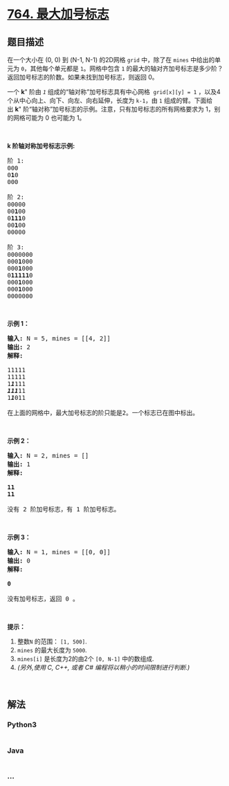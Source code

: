 # [764. 最大加号标志](https://leetcode-cn.com/problems/largest-plus-sign)

## 题目描述
<!-- 这里写题目描述 -->
<p>在一个大小在 (0, 0) 到 (N-1, N-1) 的2D网格&nbsp;<code>grid</code>&nbsp;中，除了在&nbsp;<code>mines</code>&nbsp;中给出的单元为&nbsp;<code>0</code>，其他每个单元都是&nbsp;<code>1</code>。网格中包含&nbsp;<code>1</code>&nbsp;的最大的轴对齐加号标志是多少阶？返回加号标志的阶数。如果未找到加号标志，则返回 0。</p>

<p>一个&nbsp;<strong>k</strong>&quot; 阶由&nbsp;<em><code>1</code></em>&nbsp;组成的&ldquo;轴对称&rdquo;加号标志具有中心网格&nbsp;&nbsp;<code>grid[x][y] = 1</code>&nbsp;，以及4个从中心向上、向下、向左、向右延伸，长度为&nbsp;<code>k-1</code>，由&nbsp;<code>1</code>&nbsp;组成的臂。下面给出&nbsp;<strong>k</strong>&quot; 阶&ldquo;轴对称&rdquo;加号标志的示例。注意，只有加号标志的所有网格要求为 1，别的网格可能为 0 也可能为 1。</p>

<p>&nbsp;</p>

<p><strong>k 阶轴对称加号标志示例:</strong></p>

<pre>
阶 1:
000
0<strong>1</strong>0
000

阶 2:
00000
00<strong>1</strong>00
0<strong>111</strong>0
00<strong>1</strong>00
00000

阶 3:
0000000
000<strong>1</strong>000
000<strong>1</strong>000
0<strong>11111</strong>0
000<strong>1</strong>000
000<strong>1</strong>000
0000000
</pre>

<p>&nbsp;</p>

<p><strong>示例 1：</strong></p>

<pre>
<strong>输入:</strong> N = 5, mines = [[4, 2]]
<strong>输出:</strong> 2
<strong>解释:
</strong>
11111
11111
1<em><strong>1</strong></em>111
<em><strong>111</strong></em>11
1<em><strong>1</strong></em>011

在上面的网格中，最大加号标志的阶只能是2。一个标志已在图中标出。
</pre>

<p>&nbsp;</p>

<p><strong>示例 2：</strong></p>

<pre>
<strong>输入:</strong> N = 2, mines = []
<strong>输出:</strong> 1
<strong>解释:

11
11
</strong>
没有 2 阶加号标志，有 1 阶加号标志。
</pre>

<p>&nbsp;</p>

<p><strong>示例 3：</strong></p>

<pre>
<strong>输入:</strong> N = 1, mines = [[0, 0]]
<strong>输出:</strong> 0
<strong>解释:

0
</strong>
没有加号标志，返回 0 。
</pre>

<p>&nbsp;</p>

<p><strong>提示：</strong></p>

<ol>
	<li>整数<code>N</code> 的范围：&nbsp;<code>[1, 500]</code>.</li>
	<li><code>mines</code> 的最大长度为&nbsp;<code>5000</code>.</li>
	<li><code>mines[i]</code> 是长度为2的由2个&nbsp;<code>[0, N-1]</code>&nbsp;中的数组成.</li>
	<li><em>(另外,使用 C, C++, 或者&nbsp;C# 编程将以稍小的时间限制进行判断.)</em></li>
</ol>

<p>&nbsp;</p>



## 解法
<!-- 这里可写通用的实现逻辑 -->


<!-- tabs:start -->

### **Python3**
<!-- 这里可写当前语言的特殊实现逻辑 -->

```python

```

### **Java**
<!-- 这里可写当前语言的特殊实现逻辑 -->

```java

```

### **...**
```

```

<!-- tabs:end -->